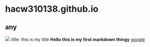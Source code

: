 # hacw310138.github.io

## any

![](https://science4fun.info/wp-content/uploads/2017/05/tree.jpg)
title: this is my title
**Hello this is my first markdown thingy**
[google](https://google.com)
